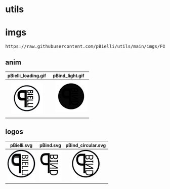 # utils

# imgs
<pre>
https://raw.githubusercontent.com/pBielli/utils/main/imgs/FOLDER/FILE
</pre>

## anim
pBielli_loading.gif             |  pBind_light.gif
:-------------------------:|:-------------------------:
<img float="right" margin="0px 0px 15px 15px" height="100px" src="https://raw.githubusercontent.com/pBielli/utils/main/imgs/anim/pBielli_loading.gif"/>  |  <img style="float: right; margin: 0px 0px 15px 15px;" height="100px" src="https://raw.githubusercontent.com/pBielli/utils/main/imgs/anim/pBind_light.gif"/>



## logos
pBielli.svg             |  pBind.svg             |  pBind_circular.svg
:-------------------------:|:-------------------------:|:-------------------------:
<img height="100px" src="https://raw.githubusercontent.com/pBielli/utils/main/imgs/logos/pBielli.svg"/>  |  <img height="100px" src="https://raw.githubusercontent.com/pBielli/utils/main/imgs/logos/pBind.svg"/>  |  <img height="100px" src="https://raw.githubusercontent.com/pBielli/utils/main/imgs/logos/pBind_circular.svg"/>
